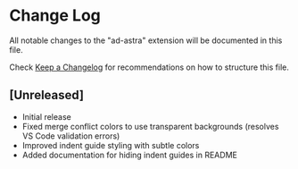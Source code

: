 # Change Log

All notable changes to the "ad-astra" extension will be documented in this file.

Check [Keep a Changelog](http://keepachangelog.com/) for recommendations on how to structure this file.

## [Unreleased]

- Initial release
- Fixed merge conflict colors to use transparent backgrounds (resolves VS Code validation errors)
- Improved indent guide styling with subtle colors
- Added documentation for hiding indent guides in README
